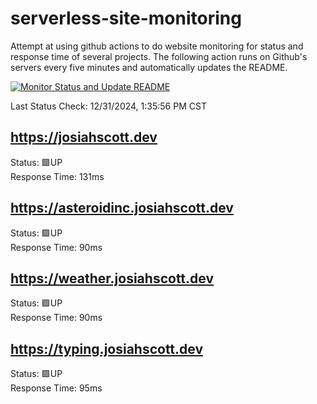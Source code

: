 # serverless-site-monitoring
Attempt at using github actions to do website monitoring for status and response time of several projects. The following action runs on Github's servers every five minutes and automatically updates the README.  

[![Monitor Status and Update README](https://github.com/JosiahSco/serverless-site-monitoring/actions/workflows/monitor.yaml/badge.svg)](https://github.com/JosiahSco/serverless-site-monitoring/actions/workflows/monitor.yaml)

Last Status Check: 12/31/2024, 1:35:56 PM CST

## https://josiahscott.dev
Status: 🟩UP  
Response Time: 131ms

## https://asteroidinc.josiahscott.dev
Status: 🟩UP  
Response Time: 90ms

## https://weather.josiahscott.dev
Status: 🟩UP  
Response Time: 90ms

## https://typing.josiahscott.dev
Status: 🟩UP  
Response Time: 95ms

